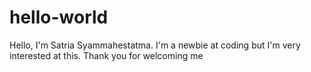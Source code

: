 # hello-world

Hello, I'm Satria Syammahestatma. I'm a newbie at coding but I'm very interested at this. Thank you for welcoming me
